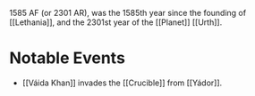 1585 AF (or 2301 AR), was the 1585th year since the founding of [[Lethania]], and the 2301st year of the [[Planet]] [[Urth]].

# Notable Events
- [[Váida Khan]] invades the [[Crucible]] from [[Yádor]].
